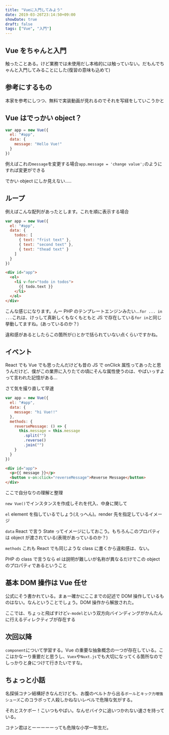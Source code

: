 ```yaml
---
title: "Vueに入門してみよう"
date: 2019-03-26T23:14:50+09:00
showDate: true
draft: false
tags: ["Vue", "入門"]
---
```


## Vue をちゃんと入門

触ったことある。けど業務では未使用だし本格的には触っていない。だもんでちゃんと入門してみることにした(復習の意味も込めて)

## 参考にするもの

本家を参考にしつつ、無料で実装動画が見れるのでそれを写経をしていこうかと

## Vue はでっかい object？

```javascript
var app = new Vue({
  el: "#app",
  data: {
    message: "Hello Vue!"
  }
})
```

例えばこれの`message`を変更する場合`app.message = 'change value';`のようにすれば変更ができる

でかい object にしか見えない.....

## ループ

例えばこんな配列があったとします。これを順に表示する場合

```javascript
var app = new Vue({
  el: "#app",
  data: {
    todos: [
      { text: "frist text" },
      { text: "second text" },
      { text: "thead text" }
    ]
  }
})
```

```html
<div id="app">
  <ol>
    <li v-for="todo in todos">
      {{ todo.text }}
    </li>
  </ol>
</div>
```

こんな感じになります。んー PHP のテンプレートエンジンみたい...`for ... in ...`これは、けっして真新しくもなくもともと JS で存在している`for in`と同じ挙動してますね。(あっているのか？)

違和感があるとしたらこの箇所が`{}`とかで括られていない点くらいですかね。

## イベント

React でも Vue でも思ったんだけども昔の JS で onClick 属性ってあったと思うんだけど、僕がこの業界に入りたての頃にそんな属性使うのは、やばいっすよって言われた記憶がある...

さて気を撮り直して早速

```javascript
var app = new Vue({
  el: "#app",
  data: {
    message: "hi Vue!!"
  },
  methods: {
    reverseMessage: () => {
      this.message = this.message
        .split("")
        .reverse()
        .join("")
    }
  }
})
```

```html
<div id="app">
  <p>{{ message }}</p>
  <button v-on:click="reverseMessage">Reverse Message</button>
</div>
```

ここで自分なりの理解と整理

`new Vue()`でインスタンスを作成しそれを代入、中身に関して

`el` element を指しているでしょう(えっへん)。render 先を指定しているイメージ

`data` React で言う State ってイメージにしておこう。もちろんこのプロパティは object が渡されている(表現があっているのか？)

`methods` これも React でも同じような class に書くから違和感は、ない。

PHP の class で言うなら el は説明が難しいが名称が異なるだけでこの object のプロパティであるということ

## 基本 DOM 操作は Vue 任せ

公式にそう書かれている。まぁー確かにここまでの記述で DOM 操作しているものはない。なんということでしょう。DOM 操作から解放された。

ここでは、ちょっと飛ばすけど`v-model`という双方向バインディングがかんたんに行えるディレクティブが存在する

## 次回以降

`component`について学習する。Vue の重要な抽象概念の一つが存在している。ここはかなーり重要だと思うし、`Vuex`や`Nuxt.js`でも大切になってくる箇所なのでしっかりと身につけて行きたいですな。

## ちょっと小話

名探偵コナン結構好きなんだけども、お腹のベルトから出る`ボール`と`キック力増強シューズ`このコラボって人殺しかねないレベルで危険な気がする。

それとスケボー！こいつもやばい。なんせバイクに追いつかれない速さを持っている。

コナン君はとーーーーーっても危険な小学一年生だ。
